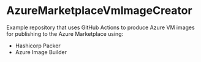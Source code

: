 # AzureMarketplaceVmImageCreator

Example repository that uses GitHub Actions to produce Azure VM images for publishing to the Azure Marketplace using:

- Hashicorp Packer
- Azure Image Builder
